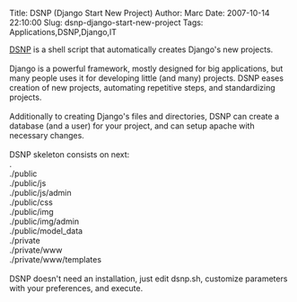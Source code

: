 Title: DSNP (Django Start New Project)
Author: Marc
Date: 2007-10-14 22:10:00
Slug: dsnp-django-start-new-project
Tags: Applications,DSNP,Django,IT

[DSNP](http://code.google.com/p/dsnp) is a shell script that automatically creates Django's new projects.<br/><br/>Django is a powerful framework, mostly designed for big applications, but many people uses it for developing little (and many) projects. DSNP eases creation of new projects, automating repetitive steps, and standardizing projects.<br/><br/>Additionally to creating Django's files and directories, DSNP can create a database (and a user) for your project, and can setup apache with necessary changes.<br/><br/>DSNP skeleton consists on next:<br/>.<br/>./public<br/>./public/js<br/>./public/js/admin<br/>./public/css<br/>./public/img<br/>./public/img/admin<br/>./public/model_data<br/>./private<br/>./private/www<br/>./private/www/templates<br/><br/>DSNP doesn't need an installation, just edit dsnp.sh, customize parameters with your preferences, and execute.